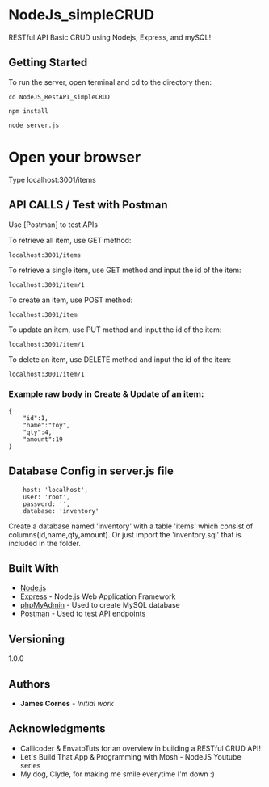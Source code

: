 # NodeJs_simpleCRUD

RESTful API Basic CRUD using Nodejs, Express, and mySQL!

## Getting Started

To run the server, open terminal and cd to the directory then:

```
cd NodeJS_RestAPI_simpleCRUD

npm install 

node server.js

```

# Open your browser
 Type localhost:3001/items


## API CALLS / Test with Postman

Use [Postman] to test APIs

To retrieve all item, use GET method:
```
localhost:3001/items
```
To retrieve a single item, use GET method and input the id of the item:
```
localhost:3001/item/1
```
To create an item, use POST method:
```
localhost:3001/item
```
To update an item, use PUT method and input the id of the item:
```
localhost:3001/item/1
```
To delete an item, use DELETE method and input the id of the item:
```
localhost:3001/item/1
```
### Example raw body in Create & Update of an item:
```
{
	"id":1,
	"name":"toy",
	"qty":4,
	"amount":19
}
```

## Database Config in server.js file
```
    host: 'localhost',
    user: 'root',
    password: '',
    database: 'inventory'
```
Create a database named 'inventory' with a table 'items' which consist of columns(id,name,qty,amount). Or just import the 'inventory.sql' that is included in the folder.

## Built With

* [Node.js](https://nodejs.org/en/) 
* [Express](https://expressjs.com/) - Node.js Web Application Framework
* [phpMyAdmin](https://www.phpmyadmin.net/) - Used to create MySQL database
* [Postman](https://www.getpostman.com/) - Used to test API endpoints



## Versioning

1.0.0

## Authors

* **James Cornes** - *Initial work* 


## Acknowledgments

* Callicoder & EnvatoTuts for an overview in building a RESTful CRUD API!
* Let's Build That App & Programming with Mosh - NodeJS Youtube series
* My dog, Clyde, for making me smile everytime I'm down :) 
